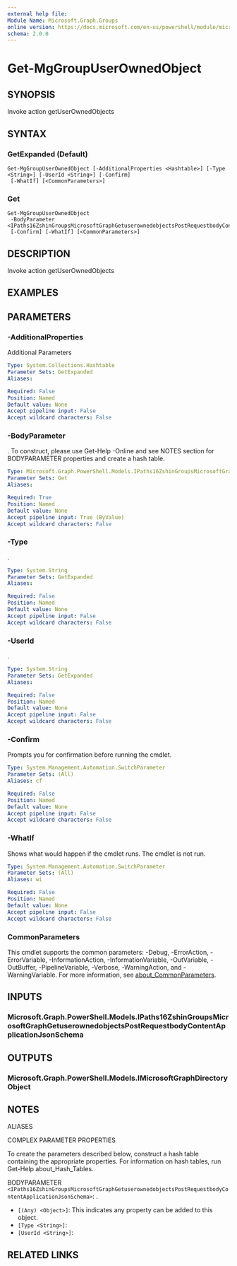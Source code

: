 ```yaml
---
external help file:
Module Name: Microsoft.Graph.Groups
online version: https://docs.microsoft.com/en-us/powershell/module/microsoft.graph.groups/get-mggroupuserownedobject
schema: 2.0.0
---
```


# Get-MgGroupUserOwnedObject

## SYNOPSIS
Invoke action getUserOwnedObjects

## SYNTAX

### GetExpanded (Default)
```
Get-MgGroupUserOwnedObject [-AdditionalProperties <Hashtable>] [-Type <String>] [-UserId <String>] [-Confirm]
 [-WhatIf] [<CommonParameters>]
```

### Get
```
Get-MgGroupUserOwnedObject
 -BodyParameter <IPaths16ZshinGroupsMicrosoftGraphGetuserownedobjectsPostRequestbodyContentApplicationJsonSchema>
 [-Confirm] [-WhatIf] [<CommonParameters>]
```

## DESCRIPTION
Invoke action getUserOwnedObjects

## EXAMPLES

## PARAMETERS

### -AdditionalProperties
Additional Parameters

```yaml
Type: System.Collections.Hashtable
Parameter Sets: GetExpanded
Aliases:

Required: False
Position: Named
Default value: None
Accept pipeline input: False
Accept wildcard characters: False
```

### -BodyParameter
.
To construct, please use Get-Help -Online and see NOTES section for BODYPARAMETER properties and create a hash table.

```yaml
Type: Microsoft.Graph.PowerShell.Models.IPaths16ZshinGroupsMicrosoftGraphGetuserownedobjectsPostRequestbodyContentApplicationJsonSchema
Parameter Sets: Get
Aliases:

Required: True
Position: Named
Default value: None
Accept pipeline input: True (ByValue)
Accept wildcard characters: False
```

### -Type
.

```yaml
Type: System.String
Parameter Sets: GetExpanded
Aliases:

Required: False
Position: Named
Default value: None
Accept pipeline input: False
Accept wildcard characters: False
```

### -UserId
.

```yaml
Type: System.String
Parameter Sets: GetExpanded
Aliases:

Required: False
Position: Named
Default value: None
Accept pipeline input: False
Accept wildcard characters: False
```

### -Confirm
Prompts you for confirmation before running the cmdlet.

```yaml
Type: System.Management.Automation.SwitchParameter
Parameter Sets: (All)
Aliases: cf

Required: False
Position: Named
Default value: None
Accept pipeline input: False
Accept wildcard characters: False
```

### -WhatIf
Shows what would happen if the cmdlet runs.
The cmdlet is not run.

```yaml
Type: System.Management.Automation.SwitchParameter
Parameter Sets: (All)
Aliases: wi

Required: False
Position: Named
Default value: None
Accept pipeline input: False
Accept wildcard characters: False
```

### CommonParameters
This cmdlet supports the common parameters: -Debug, -ErrorAction, -ErrorVariable, -InformationAction, -InformationVariable, -OutVariable, -OutBuffer, -PipelineVariable, -Verbose, -WarningAction, and -WarningVariable. For more information, see [about_CommonParameters](http://go.microsoft.com/fwlink/?LinkID=113216).

## INPUTS

### Microsoft.Graph.PowerShell.Models.IPaths16ZshinGroupsMicrosoftGraphGetuserownedobjectsPostRequestbodyContentApplicationJsonSchema

## OUTPUTS

### Microsoft.Graph.PowerShell.Models.IMicrosoftGraphDirectoryObject

## NOTES

ALIASES

COMPLEX PARAMETER PROPERTIES

To create the parameters described below, construct a hash table containing the appropriate properties. For information on hash tables, run Get-Help about_Hash_Tables.


BODYPARAMETER `<IPaths16ZshinGroupsMicrosoftGraphGetuserownedobjectsPostRequestbodyContentApplicationJsonSchema>`: .
  - `[(Any) <Object>]`: This indicates any property can be added to this object.
  - `[Type <String>]`: 
  - `[UserId <String>]`: 

## RELATED LINKS


